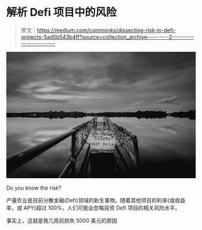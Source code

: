 # 解析 Defi 项目中的风险

> 原文：<https://medium.com/coinmonks/dissecting-risk-in-defi-projects-5ad5b543b4ff?source=collection_archive---------2----------------------->

![](img/923771c5586ac4b4aa45f8075935cf39.png)

Do you know the risk?

产量农业是目前分散金融(Defi)领域的新生事物。随着其他项目的利率(或收益率，或 APY)超过 100%，人们可能会忽略投资 Defi 项目的相关风险水平。

事实上，这就是我几周前损失 5000 美元的原因
